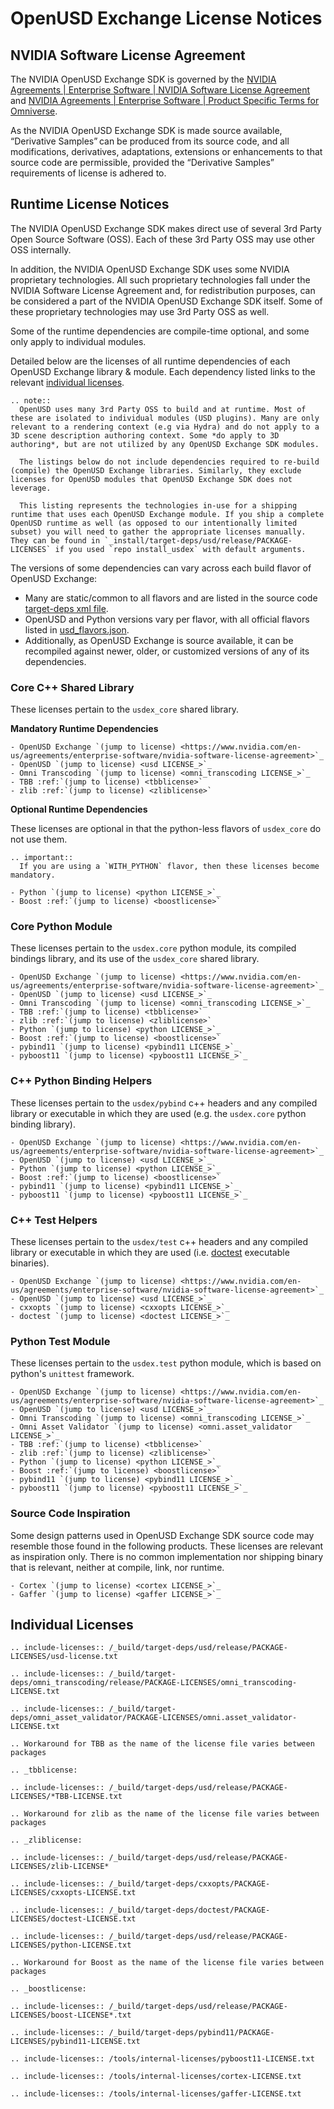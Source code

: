 # OpenUSD Exchange License Notices

## NVIDIA Software License Agreement

The NVIDIA OpenUSD Exchange SDK is governed by the [NVIDIA Agreements | Enterprise Software | NVIDIA Software License Agreement](https://www.nvidia.com/en-us/agreements/enterprise-software/nvidia-software-license-agreement) and [NVIDIA Agreements | Enterprise Software | Product Specific Terms for Omniverse](https://www.nvidia.com/en-us/agreements/enterprise-software/product-specific-terms-for-omniverse).

As the NVIDIA OpenUSD Exchange SDK is made source available, “Derivative Samples” can be produced from its source code, and all modifications, derivatives, adaptations, extensions or enhancements to that source code are permissible, provided the “Derivative Samples” requirements of license is adhered to.

## Runtime License Notices

The NVIDIA OpenUSD Exchange SDK makes direct use of several 3rd Party Open Source Software (OSS). Each of these 3rd Party OSS may use other OSS internally.

In addition, the NVIDIA OpenUSD Exchange SDK uses some NVIDIA proprietary technologies. All such proprietary technologies fall under the NVIDIA Software License Agreement and, for redistribution purposes, can be considered a part of the NVIDIA OpenUSD Exchange SDK itself. Some of these proprietary technologies may use 3rd Party OSS as well.

Some of the runtime dependencies are compile-time optional, and some only apply to individual modules.

Detailed below are the licenses of all runtime dependencies of each OpenUSD Exchange library & module. Each dependency listed links to the relevant [individual licenses](#individual-licenses).

```{eval-rst}
.. note::
  OpenUSD uses many 3rd Party OSS to build and at runtime. Most of these are isolated to individual modules (USD plugins). Many are only relevant to a rendering context (e.g via Hydra) and do not apply to a 3D scene description authoring context. Some *do apply to 3D authoring*, but are not utilized by any OpenUSD Exchange SDK modules.

  The listings below do not include dependencies required to re-build (compile) the OpenUSD Exchange libraries. Similarly, they exclude licenses for OpenUSD modules that OpenUSD Exchange SDK does not leverage.

  This listing represents the technologies in-use for a shipping runtime that uses each OpenUSD Exchange module. If you ship a complete OpenUSD runtime as well (as opposed to our intentionally limited subset) you will need to gather the appropriate licenses manually. They can be found in `_install/target-deps/usd/release/PACKAGE-LICENSES` if you used `repo install_usdex` with default arguments.
```

The versions of some dependencies can vary across each build flavor of OpenUSD Exchange:
- Many are static/common to all flavors and are listed in the source code [target-deps xml file](https://github.com/NVIDIA-Omniverse/usd-exchange/blob/main/deps/target-deps.packman.xml).
- OpenUSD and Python versions vary per flavor, with all official flavors listed in [usd_flavors.json](https://github.com/NVIDIA-Omniverse/usd-exchange/blob/main/deps/usd_flavors.json).
- Additionally, as OpenUSD Exchange is source available, it can be recompiled against newer, older, or customized versions of any of its dependencies.

### Core C++ Shared Library

These licenses pertain to the `usdex_core` shared library.

**Mandatory Runtime Dependencies**

```{eval-rst}
- OpenUSD Exchange `(jump to license) <https://www.nvidia.com/en-us/agreements/enterprise-software/nvidia-software-license-agreement>`_
- OpenUSD `(jump to license) <usd LICENSE_>`_
- Omni Transcoding `(jump to license) <omni_transcoding LICENSE_>`_
- TBB :ref:`(jump to license) <tbblicense>`
- zlib :ref:`(jump to license) <zliblicense>`
```

**Optional Runtime Dependencies**

These licenses are optional in that the python-less flavors of `usdex_core` do not use them.

```{eval-rst}
.. important::
  If you are using a `WITH_PYTHON` flavor, then these licenses become mandatory.
```

```{eval-rst}
- Python `(jump to license) <python LICENSE_>`_
- Boost :ref:`(jump to license) <boostlicense>`
```

### Core Python Module

These licenses pertain to the `usdex.core` python module, its compiled bindings library, and its use of the `usdex_core` shared library.

```{eval-rst}
- OpenUSD Exchange `(jump to license) <https://www.nvidia.com/en-us/agreements/enterprise-software/nvidia-software-license-agreement>`_
- OpenUSD `(jump to license) <usd LICENSE_>`_
- Omni Transcoding `(jump to license) <omni_transcoding LICENSE_>`_
- TBB :ref:`(jump to license) <tbblicense>`
- zlib :ref:`(jump to license) <zliblicense>`
- Python `(jump to license) <python LICENSE_>`_
- Boost :ref:`(jump to license) <boostlicense>`
- pybind11 `(jump to license) <pybind11 LICENSE_>`_
- pyboost11 `(jump to license) <pyboost11 LICENSE_>`_
```

### C++ Python Binding Helpers

These licenses pertain to the `usdex/pybind` c++ headers and any compiled library or executable in which they are used (e.g. the `usdex.core` python binding library).

```{eval-rst}
- OpenUSD Exchange `(jump to license) <https://www.nvidia.com/en-us/agreements/enterprise-software/nvidia-software-license-agreement>`_
- OpenUSD `(jump to license) <usd LICENSE_>`_
- Python `(jump to license) <python LICENSE_>`_
- Boost :ref:`(jump to license) <boostlicense>`
- pybind11 `(jump to license) <pybind11 LICENSE_>`_
- pyboost11 `(jump to license) <pyboost11 LICENSE_>`_
```

### C++ Test Helpers

These licenses pertain to the `usdex/test` c++ headers and any compiled library or executable in which they are used (i.e. [doctest](https://github.com/doctest/doctest) executable binaries).

```{eval-rst}
- OpenUSD Exchange `(jump to license) <https://www.nvidia.com/en-us/agreements/enterprise-software/nvidia-software-license-agreement>`_
- OpenUSD `(jump to license) <usd LICENSE_>`_
- cxxopts `(jump to license) <cxxopts LICENSE_>`_
- doctest `(jump to license) <doctest LICENSE_>`_
```

### Python Test Module

These licenses pertain to the `usdex.test` python module, which is based on python's `unittest` framework.

```{eval-rst}
- OpenUSD Exchange `(jump to license) <https://www.nvidia.com/en-us/agreements/enterprise-software/nvidia-software-license-agreement>`_
- OpenUSD `(jump to license) <usd LICENSE_>`_
- Omni Transcoding `(jump to license) <omni_transcoding LICENSE_>`_
- Omni Asset Validator `(jump to license) <omni.asset_validator LICENSE_>`_
- TBB :ref:`(jump to license) <tbblicense>`
- zlib :ref:`(jump to license) <zliblicense>`
- Python `(jump to license) <python LICENSE_>`_
- Boost :ref:`(jump to license) <boostlicense>`
- pybind11 `(jump to license) <pybind11 LICENSE_>`_
- pyboost11 `(jump to license) <pyboost11 LICENSE_>`_
```

### Source Code Inspiration

Some design patterns used in OpenUSD Exchange SDK source code may resemble those found in the following products. These licenses are relevant as inspiration only. There is no common implementation nor shipping binary that is relevant, neither at compile, link, nor runtime.

```{eval-rst}
- Cortex `(jump to license) <cortex LICENSE_>`_
- Gaffer `(jump to license) <gaffer LICENSE_>`_
```

## Individual Licenses

```{eval-rst}
.. include-licenses:: /_build/target-deps/usd/release/PACKAGE-LICENSES/usd-license.txt

.. include-licenses:: /_build/target-deps/omni_transcoding/release/PACKAGE-LICENSES/omni_transcoding-LICENSE.txt

.. include-licenses:: /_build/target-deps/omni_asset_validator/PACKAGE-LICENSES/omni.asset_validator-LICENSE.txt

.. Workaround for TBB as the name of the license file varies between packages

.. _tbblicense:

.. include-licenses:: /_build/target-deps/usd/release/PACKAGE-LICENSES/*TBB-LICENSE.txt

.. Workaround for zlib as the name of the license file varies between packages

.. _zliblicense:

.. include-licenses:: /_build/target-deps/usd/release/PACKAGE-LICENSES/zlib-LICENSE*

.. include-licenses:: /_build/target-deps/cxxopts/PACKAGE-LICENSES/cxxopts-LICENSE.txt

.. include-licenses:: /_build/target-deps/doctest/PACKAGE-LICENSES/doctest-LICENSE.txt

.. include-licenses:: /_build/target-deps/usd/release/PACKAGE-LICENSES/python-LICENSE.txt

.. Workaround for Boost as the name of the license file varies between packages

.. _boostlicense:

.. include-licenses:: /_build/target-deps/usd/release/PACKAGE-LICENSES/boost-LICENSE*.txt

.. include-licenses:: /_build/target-deps/pybind11/PACKAGE-LICENSES/pybind11-LICENSE.txt

.. include-licenses:: /tools/internal-licenses/pyboost11-LICENSE.txt

.. include-licenses:: /tools/internal-licenses/cortex-LICENSE.txt

.. include-licenses:: /tools/internal-licenses/gaffer-LICENSE.txt
```
